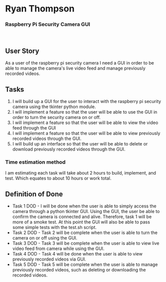 # Ryan Thompson

### Raspberry Pi Security Camera GUI  
&nbsp;   

## User Story

As a user of the raspberry pi security camera I need a GUI in order to be able 
to manage the camera's live video feed and manage previously recorded videos.

## Tasks

1. I will build up a GUI for the user to interact with the raspberry pi security camera using the tkinter python module. 
2. I will implement a feature so that the user will be able to use the GUI in order to turn the security camera on or off.
3. I will implement a feature so that the user will be able to view the video feed through the GUI
4. I will implement a feature so that the user will be able to view previously recorded videos through the GUI.
5. I will build up an interface so that the user will be able to delete or download previously recorded videos through the GUI.


### Time estimation method

I am estimating each task will take about 2 hours to build, implement, and test. Which
equates to about 10 hours or work total. 

## Definition of Done

- Task 1 DOD - I will be done when the user is able to simply access the camera through
  a python tkinter GUI. Using the GUI, the user be able to confirm the camera is connected and alive. Therefore, task 1 will be more of a smoke test. At this point the GUI will also be able to pass some simple tests with the test.sh script.
- Task 2 DOD - Task 2 will be complete when the user is able to turn the camera on or off
  using the GUI.
- Task 3 DOD - Task 3 will be complete when the user is able to view live video feed from
  camera while using the GUI.
- Task 4 DOD - Task 4 will be done when the user is able to view previously recorded 
  videos via GUI.
- Task 5 DOD - Task 5 will be complete when the user is able to manage previously recorded
  videos, such as deleting or downloading the recorded videos.
